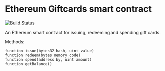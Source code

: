 # Ethereum Giftcards smart contract

[![Build Status](https://app.bitrise.io/app/f713c5bd7f2705bd/status.svg?token=U0D9ZGwVjm-vm6nZ-mezJQ&branch=master)](https://app.bitrise.io/app/f713c5bd7f2705bd)

An Ethereum smart contract for issuing, redeeming and spending gift cards. 

Methods:

```solidity
function issue(bytes32 hash, uint value)
function redeem(bytes memory code)
function spend(address by, uint amount)
function getBalance()
```